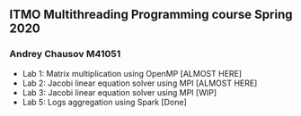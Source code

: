 ## ITMO Multithreading Programming course Spring 2020

### Andrey Chausov M41051

* Lab 1: Matrix multiplication using OpenMP [ALMOST HERE]
* Lab 2: Jacobi linear equation solver using MPI [ALMOST HERE]
* Lab 3: Jacobi linear equation solver using MPI [WIP]
* Lab 5: Logs aggregation using Spark [Done]